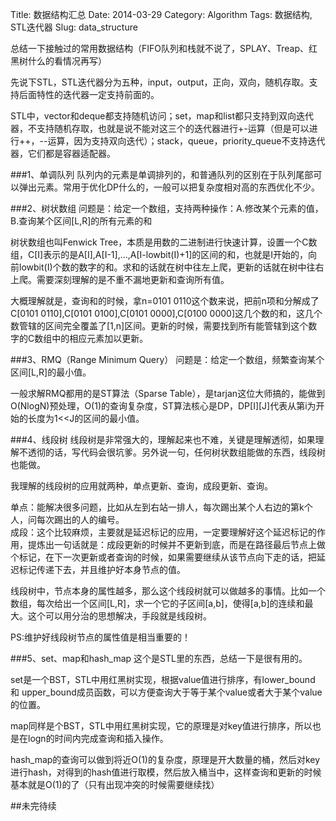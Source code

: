 Title: 数据结构汇总
Date: 2014-03-29
Category: Algorithm
Tags: 数据结构, STL迭代器
Slug: data_structure

总结一下接触过的常用数据结构（FIFO队列和栈就不说了，SPLAY、Treap、红黑树什么的看情况再写）  

先说下STL，STL迭代器分为五种，input，output，正向，双向，随机存取。支持后面特性的迭代器一定支持前面的。  

STL中，vector和deque都支持随机访问；set，map和list都只支持到双向迭代器，不支持随机存取，也就是说不能对这三个的迭代器进行+-运算（但是可以进行++，--运算，因为支持双向迭代）；stack，queue，priority_queue不支持迭代器，它们都是容器适配器。  

###1、单调队列
队列内的元素是单调排列的，和普通队列的区别在于队列尾部可以弹出元素。常用于优化DP什么的，一般可以把复杂度相对高的东西优化不少。

###2、树状数组
问题是：给定一个数组，支持两种操作：A.修改某个元素的值，B.查询某个区间[L,R]的所有元素的和  

树状数组也叫Fenwick Tree，本质是用数的二进制进行快速计算，设置一个C数组，C[I]表示的是A[I],A[I-1],...,A[I-lowbit(I)+1]的区间的和，也就是I开始的，向前lowbit(I)个数的数字的和。求和的话就在树中往左上爬，更新的话就在树中往右上爬。需要深刻理解的是不重不漏地更新和查询所有值。  

大概理解就是，查询和的时候，拿n=0101 0110这个数来说，把前n项和分解成了C[0101 0110],C[0101 0100],C[0101 0000],C[0100 0000]这几个数的和，这几个数管辖的区间完全覆盖了[1,n]区间。更新的时候，需要找到所有能管辖到这个数字的C数组中的相应元素加以更新。

###3、RMQ（Range Minimum Query）
问题是：给定一个数组，频繁查询某个区间[L,R]的最小值。  

一般求解RMQ都用的是ST算法（Sparse Table），是tarjan这位大师搞的，能做到O(NlogN)预处理，O(1)的查询复杂度，ST算法核心是DP，DP[I][J]代表从第i为开始的长度为1<<J的区间的最小值。

###4、线段树
线段树是非常强大的，理解起来也不难，关键是理解透彻，如果理解不透彻的话，写代码会很坑爹。另外说一句，任何树状数组能做的东西，线段树也能做。  

我理解的线段树的应用就两种，单点更新、查询，成段更新、查询。  

单点：能解决很多问题，比如从左到右站一排人，每次踢出某个人右边的第k个人，问每次踢出的人的编号。  
成段：这个比较麻烦，主要就是延迟标记的应用，一定要理解好这个延迟标记的作用，提炼出一句话就是：成段更新的时候并不更新到底，而是在路径最后节点上做个标记，在下一次更新或者查询的时候，如果需要继续从该节点向下走的话，把延迟标记传递下去，并且维护好本身节点的值。  

线段树中，节点本身的属性越多，那么这个线段树就可以做越多的事情。比如一个数组，每次给出一个区间[L,R]，求一个它的子区间[a,b]，使得[a,b]的连续和最大。这个可以用分治的思想解决，手段就是线段树。  

PS:维护好线段树节点的属性值是相当重要的！

###5、set、map和hash_map
这个是STL里的东西，总结一下是很有用的。  

set是一个BST，STL中用红黑树实现，根据value值进行排序，有lower_bound 和 upper_bound成员函数，可以方便查询大于等于某个value或者大于某个value的位置。  

map同样是个BST，STL中用红黑树实现，它的原理是对key值进行排序，所以也是在logn的时间内完成查询和插入操作。  

hash_map的查询可以做到将近O(1)的复杂度，原理是开大数量的桶，然后对key进行hash，对得到的hash值进行取模，然后放入桶当中，这样查询和更新的时候基本就是O(1)的了（只有出现冲突的时候需要继续找）

##未完待续